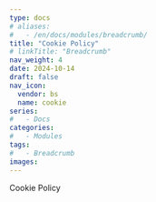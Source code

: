 ```yaml
---
type: docs
# aliases:
#   - /en/docs/modules/breadcrumb/
title: "Cookie Policy"
# linkTitle: "Breadcrumb"
nav_weight: 4
date: 2024-10-14
draft: false
nav_icon:
  vendor: bs
  name: cookie
series:
#   - Docs
categories:
#   - Modules
tags:
#   - Breadcrumb
images:
---
```


Cookie Policy